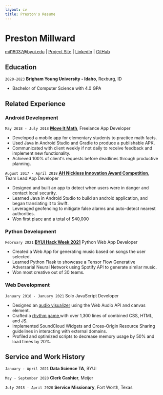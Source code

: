 ```yaml
---
layout: cv
title: Preston's Resume
---
```

# Preston Millward

<div id="webaddress">
<a href="mil18037@byui.edu">mil18037@byui.edu</a>
| <a href="https://display-of-my-projects.glitch.me/">Project Site</a>
| <a href="https://www.linkedin.com/in/preston-millward/">LinkedIn</a>
| <a href="https://github.com/millieTime">GitHub</a>
</div>

<!-- https://www.monique.tech/the-art-of-markdown -->

## Education

`2020-2023`
__Brigham Young University - Idaho__, Rexburg, ID

- Bachelor of Computer Science with 4.0 GPA

## Related Experience

### Android Development

`May 2018 - July 2018`
__<a href="https://moveitmaththesource.com/">Move It Math</a>__, Freelance App Developer

- Developed a mobile app for elementary students to practice math facts.
- Used Java in Android Studio and Gradle to produce a publishable APK.
- Communicated with client weekly if not daily to receive feedback and implement new functionality.
- Achieved 100% of client's requests before deadlines through productive planning.

`August 2017 - April 2018`
__<a href="https://ahninnovationaward.com/Documents/2018_AH_Nickless_Innovation_Award_winners.pdf">AH Nickless Innovation Award Competition</a>__, Team Lead App Developer

- Designed and built an app to detect when users were in danger and contact local security.
- Learned Java in Android Studio to build an android application, and began translating it to Swift.
- Leveraged geofencing to mitigate false alarms and auto-detect nearest authorities.
- Won first place and a total of $40,000

### Python Development

`February 2021`
__<a href="https://byuiscroll.org/byu-idahos-first-hack-week/">BYUI Hack Week 2021</a>__
Python Web App Developer

- Created a Web App for generating music based on songs the user selected.
- Learned Python Flask to showcase a Tensor Flow Generative Adversarial Neural Network using Spotify API to generate similar music.
- Won most creative out of 30 teams.

### Web Development

`January 2018 - January 2021`
Solo JavaScript Developer

- Designed an <a href="https://display-of-my-projects.glitch.me/SuperHex.html">audio visualizer</a> using the Web Audio API and canvas element.
- Crafted a <a href="https://display-of-my-projects.glitch.me/SuperHex.html">rhythm game </a>with over 1,300 lines of combined CSS, HTML, and JS.
- Implemented SoundCloud Widgets and Cross-Origin Resource Sharing guidelines in interacting with external domains.
- Profiled and optimized scripts to decrease memory usage by 50% and load times by 20%.

## Service and Work History

`January - April 2021`
__Data Science TA__, BYUI


`May - September 2020`
__Clerk Cashier__, Meijer


`July 2018 - April 2020`
__Service Missionary__, Fort Worth, Texas



<!-- ### Footer

Last updated: May 2013 -->
